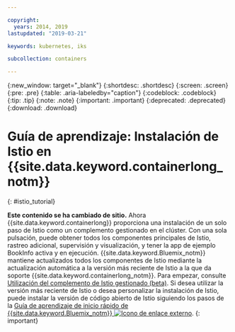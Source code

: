 ```yaml
---

copyright:
  years: 2014, 2019
lastupdated: "2019-03-21"

keywords: kubernetes, iks

subcollection: containers

---
```


{:new_window: target="_blank"}
{:shortdesc: .shortdesc}
{:screen: .screen}
{:pre: .pre}
{:table: .aria-labeledby="caption"}
{:codeblock: .codeblock}
{:tip: .tip}
{:note: .note}
{:important: .important}
{:deprecated: .deprecated}
{:download: .download}


# Guía de aprendizaje: Instalación de Istio en {{site.data.keyword.containerlong_notm}}
{: #istio_tutorial}

**Este contenido se ha cambiado de sitio.** Ahora {{site.data.keyword.containerlong}} proporciona una instalación de un solo paso de Istio como un complemento gestionado en el clúster. Con una sola pulsación, puede obtener todos los componentes principales de Istio, rastreo adicional, supervisión y visualización, y tener la app de ejemplo BookInfo activa y en ejecución. {{site.data.keyword.Bluemix_notm}} mantiene actualizados todos los componentes de Istio mediante la actualización automática a la versión más reciente de Istio a la que da soporte {{site.data.keyword.containerlong_notm}}. Para empezar, consulte [Utilización del complemento de Istio gestionado (beta)](/docs/containers?topic=containers-istio). Si desea utilizar la versión más reciente de Istio o desea personalizar la instalación de Istio, puede instalar la versión de código abierto de Istio siguiendo los pasos de la [Guía de aprendizaje de inicio rápido de {{site.data.keyword.Bluemix_notm}} ![Icono de enlace externo](../icons/launch-glyph.svg "Icono de enlace externo")](https://istio.io/docs/setup/kubernetes/quick-start-ibm/).
{: important}
